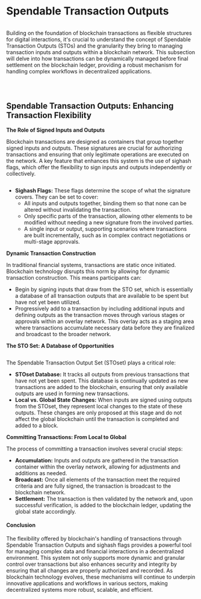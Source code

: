# Spendable Transaction Outputs

<figure><img src="../../.gitbook/assets/LBC Academy Presentation (7).png" alt=""><figcaption></figcaption></figure>

Building on the foundation of blockchain transactions as flexible structures for digital interactions, it's crucial to understand the concept of Spendable Transaction Outputs (STOs) and the granularity they bring to managing transaction inputs and outputs within a blockchain network. This subsection will delve into how transactions can be dynamically managed before final settlement on the blockchain ledger, providing a robust mechanism for handling complex workflows in decentralized applications.

<figure><img src="../../.gitbook/assets/LBC Academy Presentation (11).png" alt=""><figcaption></figcaption></figure>

<figure><img src="../../.gitbook/assets/LBC Academy Presentation (12).png" alt=""><figcaption></figcaption></figure>

<figure><img src="../../.gitbook/assets/LBC Academy Presentation (13).png" alt=""><figcaption></figcaption></figure>

## Spendable Transaction Outputs: Enhancing Transaction Flexibility

**The Role of Signed Inputs and Outputs**

Blockchain transactions are designed as containers that group together signed inputs and outputs. These signatures are crucial for authorizing transactions and ensuring that only legitimate operations are executed on the network. A key feature that enhances this system is the use of sighash flags, which offer the flexibility to sign inputs and outputs independently or collectively.

<figure><img src="../../.gitbook/assets/LBC Academy Presentation (6).png" alt=""><figcaption></figcaption></figure>

* **Sighash Flags:** These flags determine the scope of what the signature covers. They can be set to cover:
  * All inputs and outputs together, binding them so that none can be altered without invalidating the transaction.
  * Only specific parts of the transaction, allowing other elements to be modified without needing a new signature from the involved parties.
  * A single input or output, supporting scenarios where transactions are built incrementally, such as in complex contract negotiations or multi-stage approvals.

**Dynamic Transaction Construction**

In traditional financial systems, transactions are static once initiated. Blockchain technology disrupts this norm by allowing for dynamic transaction construction. This means participants can:

* Begin by signing inputs that draw from the STO set, which is essentially a database of all transaction outputs that are available to be spent but have not yet been utilized.
* Progressively add to a transaction by including additional inputs and defining outputs as the transaction moves through various stages or approvals within an overlay network. This overlay acts as a staging area where transactions accumulate necessary data before they are finalized and broadcast to the broader network.

**The STO Set: A Database of Opportunities**

<figure><img src="../../.gitbook/assets/LBC Academy Presentation (14).png" alt=""><figcaption></figcaption></figure>

The Spendable Transaction Output Set (STOset) plays a critical role:

* **STOset Database:** It tracks all outputs from previous transactions that have not yet been spent. This database is continually updated as new transactions are added to the blockchain, ensuring that only available outputs are used in forming new transactions.
* **Local vs. Global State Changes:** When inputs are signed using outputs from the STOset, they represent local changes to the state of these outputs. These changes are only proposed at this stage and do not affect the global blockchain until the transaction is completed and added to a block.

**Committing Transactions: From Local to Global**

The process of committing a transaction involves several crucial steps:

* **Accumulation:** Inputs and outputs are gathered in the transaction container within the overlay network, allowing for adjustments and additions as needed.
* **Broadcast:** Once all elements of the transaction meet the required criteria and are fully signed, the transaction is broadcast to the blockchain network.
* **Settlement:** The transaction is then validated by the network and, upon successful verification, is added to the blockchain ledger, updating the global state accordingly.

#### Conclusion

The flexibility offered by blockchain's handling of transactions through Spendable Transaction Outputs and sighash flags provides a powerful tool for managing complex data and financial interactions in a decentralized environment. This system not only supports more dynamic and granular control over transactions but also enhances security and integrity by ensuring that all changes are properly authorized and recorded. As blockchain technology evolves, these mechanisms will continue to underpin innovative applications and workflows in various sectors, making decentralized systems more robust, scalable, and efficient.
